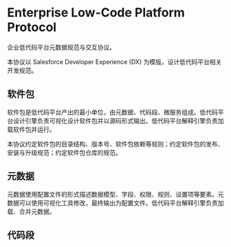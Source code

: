 # Enterprise Low-Code Platform Protocol

企业低代码平台元数据规范与交互协议。

本协议以 Salesforce Developer Experience (DX) 为模版，设计低代码平台相关开发规范。

## 软件包

软件包是低代码平台产出的最小单位，由元数据、代码段、微服务组成。低代码平台设计引擎负责可视化设计软件包并以源码形式输出。低代码平台解释引擎负责加载软件包并运行。

本协议约定软件包的目录结构、版本号、软件包依赖等规则；约定软件包的发布、安装与升级规范；约定软件包仓库的规范。

## 元数据

元数据使用配置文件的形式描述数据模型、字段、权限、规则、设置项等要素。元数据可以使用可视化工具修改，最终输出为配置文件。低代码平台解释引擎负责加载、合并元数据。

## 代码段
